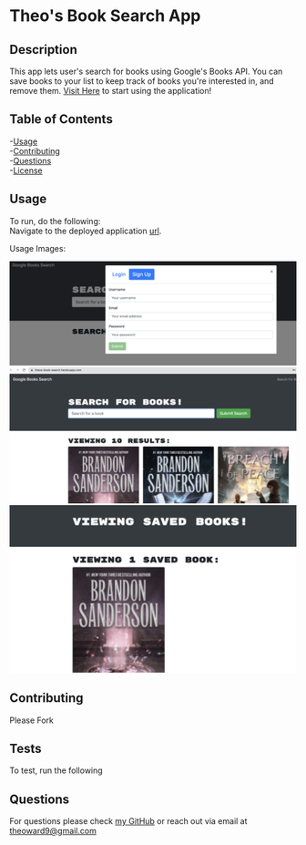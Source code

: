 # Theo's Book Search App
## Description

This app lets user's search for books using Google's Books API. You can save books to your list to keep track of books you're interested in, and remove them.
[Visit Here](https://theos-book-search.herokuapp.com/) to start using the application!

## Table of Contents

-[Usage](#usage)  
-[Contributing](#contributing)  
-[Questions](#questions)  
-[License](#license)  

## Usage
To run, do the following:   
Navigate to the deployed application [url](https://theos-book-search.herokuapp.com/).

Usage Images:

![Sign In](./ReadMeImages/signIn.png)  
![Book Search](./ReadMeImages/searchBooks.png)  
![Saved Books](./ReadMeImages/savedBooks.png)  

## Contributing

Please Fork

## Tests

To test, run the following  


## Questions

For questions please check [my GitHub](https://github.com/Tward9)
or reach out via email at <theoward9@gmail.com>
